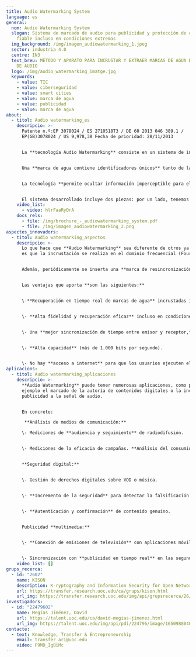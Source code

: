 ```yaml
---
title: Audio Watermarking System
language: es
general:
  nom: Audio Watermarking System
  slogan: Sistema de marcado de audio para publicidad y protección de contenidos
    fiable incluso en condiciones extremas
  img_background: /img/imagen_audiowatermarking_1.jpeg
  sector: industria 4.0
  centre: IN3
  text_breu: MÉTODO Y APARATO PARA INCRUSTAR Y EXTRAER MARCAS DE AGUA EN UNA SEÑAL
    DE AUDIO
  logo: /img/audio_watermarking_imatge.jpg
  keywords:
    - value: TIC
    - value: ciberseguridad
    - value: smart cities
    - value: marca de agua
    - value: publicidad
    - value: marca de agua
about:
  - titol: Audio watermarking_es
    descripcio: >-
      Patente n.º:EP 3078024 / ES 2710518T3 / DE 60 2013 046 389.1 /
      EP(GB)3078024 / US 9,978,38 Fecha de prioridad: 28/11/2013 


      La **tecnología Audio Watermarking** consiste en un sistema de incrustación y posterior extracción de marcas de agua de audio y en tiempo real para dispositivos ligeros (smartphone, tablet u ordenador). 


      Una **marca de agua contiene identificadores únicos** tanto de la parte de audio de donde se ha extraído la marca como de la fuente de distribución en la que se puede acreditar el contenido. 


      La tecnología **permite ocultar información imperceptible para el oído humano** en señales de audio. Esta información puede ser extraída con un teléfono móvil inteligente o una tablet. 


      El sistema desarrollado incluye dos piezas: por un lado, tenemos el sistema de incrustación de la marca de agua implementado en un ordenador estándar y, por otro, un sistema de extracción de la **marca en dispositivos móviles y tablets**.
    video_list:
      - video: hlrFaaRyDrA
    docs_rels:
      - file: /img/brochure_-_audiowatermarking_system.pdf
      - file: /img/imagen_audiowatermarking_2.png
aspectes_innovadors:
  - titol: Audio watermarking_aspectos
    descripcio: >-
      Lo que hace que **Audio Watermarking** sea diferente de otros ya conocidos
      es que la incrustación se realiza en el dominio frecuencial (Fourier). 


      Además, periódicamente se inserta una **marca de resincronización en el dominio frecuencial.** El tercer elemento que incorpora la tecnología es una señal de sincronización en el tiempo. 


      Las ventajas que aporta **son las siguientes:** 


      \-**Recuperación en tiempo real de marcas de agua** incrustadas incluso a distancias superiores a seis metros del transmisor de audio (otras aplicaciones de última generación solo pueden recuperar hasta una distancia de 1,5 metros).


      \- **Alta fidelidad y recuperación eficaz** incluso en condiciones adversas, que permiten superar las distorsiones de transmisión y el ruido de fondo. 


      \- Una **mejor sincronización de tiempo entre emisor y receptor,** de manera que el contenido oculto llega al objetivo en el tiempo previsto. 


      \- **Alta capacidad** (más de 1.000 bits por segundo). 


      \- No hay **acceso a internet** para que los usuarios ejecuten el sistema.
aplicacions:
  - titol: Audio watermarking_aplicaciones
    descripcio: >-
      **Audio Watermarking** puede tener numerosas aplicaciones, como por
      ejemplo el marcado de la autoría de contenidos digitales o la inclusión de
      publicidad a la señal de audio.


      En concreto:

       **Análisis de medios de comunicación:** 

      \- Mediciones de **audiencia y seguimiento** de radiodifusión.


      \- Mediciones de la eficacia de campañas. **Análisis del consumidor sobre difusión**, vídeo a la carta o incluso distribución por internet. 


      **Seguridad digital:** 


      \- Gestión de derechos digitales sobre VOD o música.


      \- **Incremento de la seguridad** para detectar la falsificación y la piratería.


      \- **Autenticación y confirmación** de contenido genuino. 


      Publicidad **multimedia:** 


      \- **Conexión de emisiones de televisión** con aplicaciones móviles para aumentar la interacción de los espectadores.


      \- Sincronización con **publicidad en tiempo real** en las segundas pantallas cuando un programa o anuncio está en antena.
    video_list: []
grups_recerca:
  - id: "2602"
    name: KISON
    description: K-ryptography and Information Security for Open Networks
    url: https://transfer.research.uoc.edu/ca/grups/kison.html
    url_img: https://transfer.research.uoc.edu/img/api/grupsrecerca/26/image/1594286715997
investigadors:
  - id: "22479602"
    name: Megías Jiménez, David
    url: https://talent.uoc.edu/ca/david-megias-jimenez.html
    url_img: https://talent.uoc.edu/img/api/pdi/224796/image/1650988040889
contacte:
  - text: Knowledge, Transfer & Entrepreneurship
    email: transfer_ari@uoc.edu
    video: F9MD_IgBiMc
---
```

